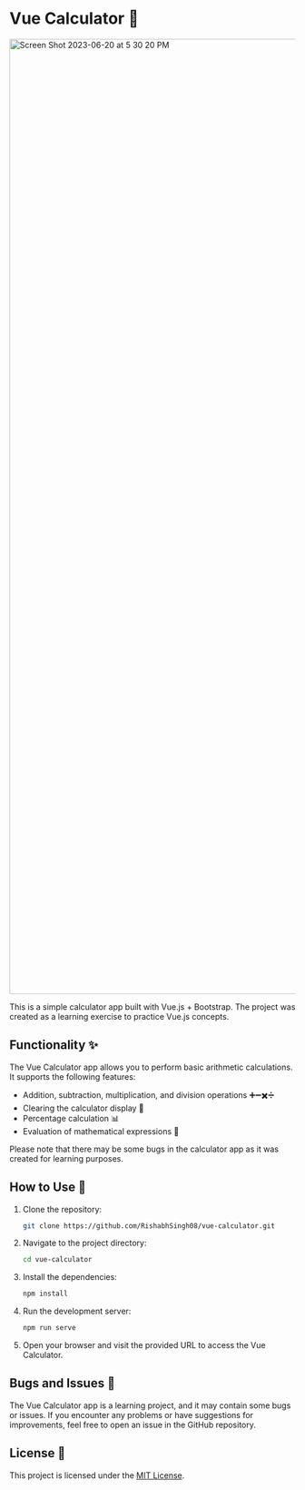 # Vue Calculator 🧮

<img width="1680" alt="Screen Shot 2023-06-20 at 5 30 20 PM" src="https://github.com/RishabhSingh08/vue-calculator/assets/92887139/1fcaa34c-cf78-4de1-819d-e65964fa4f62">

This is a simple calculator app built with Vue.js + Bootstrap. The project was created as a learning exercise to practice Vue.js concepts.

## Functionality ✨

The Vue Calculator app allows you to perform basic arithmetic calculations. It supports the following features:

- Addition, subtraction, multiplication, and division operations ➕➖✖️➗
- Clearing the calculator display 🔄
- Percentage calculation 📊
- Evaluation of mathematical expressions 🧾

Please note that there may be some bugs in the calculator app as it was created for learning purposes.

## How to Use 🚀

1. Clone the repository:

   ```bash
   git clone https://github.com/RishabhSingh08/vue-calculator.git
   ```

2. Navigate to the project directory:

   ```bash
   cd vue-calculator
   ```

3. Install the dependencies:

   ```bash
   npm install
   ```

4. Run the development server:

   ```bash
   npm run serve
   ```

5. Open your browser and visit the provided URL to access the Vue Calculator.

## Bugs and Issues 🐞

The Vue Calculator app is a learning project, and it may contain some bugs or issues. If you encounter any problems or have suggestions for improvements, feel free to open an issue in the GitHub repository.

## License 📝

This project is licensed under the [MIT License](LICENSE).
